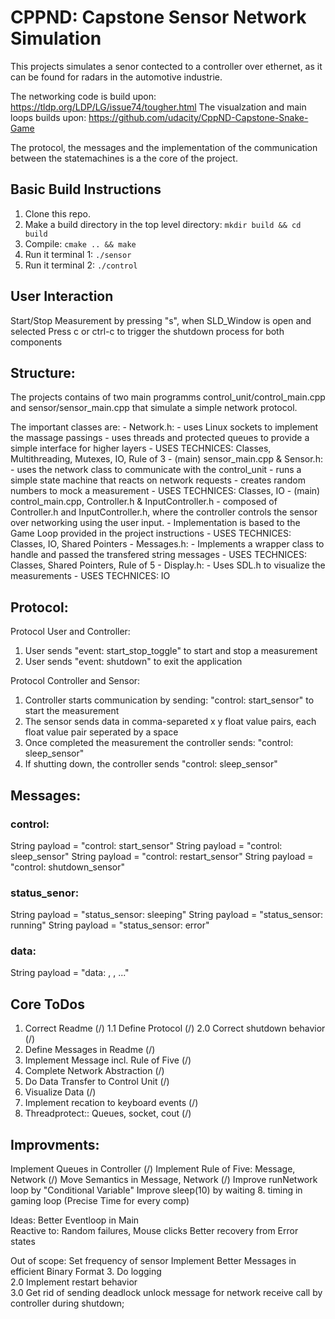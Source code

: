 # CPPND: Capstone Sensor Network Simulation

This projects simulates a senor contected to a controller over ethernet, as it can be found for radars in the automotive industrie.

The networking code is build upon: https://tldp.org/LDP/LG/issue74/tougher.html
The visualzation and main loops builds upon: https://github.com/udacity/CppND-Capstone-Snake-Game

The protocol, the messages and the implementation of the communication between the statemachines is a the core of the project.

## Basic Build Instructions

1. Clone this repo.
2. Make a build directory in the top level directory: `mkdir build && cd build`
3. Compile: `cmake .. && make`
4. Run it terminal 1: `./sensor`
5. Run it terminal 2: `./control`

## User Interaction

Start/Stop Measurement by pressing "s", when SLD_Window is open and selected
Press c or ctrl-c to trigger the shutdown process for both components

## Structure:

The projects contains of two main programms control_unit/control_main.cpp and sensor/sensor_main.cpp that simulate a simple network protocol.

The important classes are:
    - Network.h: 
        - uses Linux sockets to implement the massage passings
        - uses threads and protected queues to provide a simple interface for higher layers
        - USES TECHNICES: Classes, Multithreading, Mutexes, IO, Rule of 3
    - (main) sensor_main.cpp & Sensor.h: 
        - uses the network class to communicate with the control_unit
        - runs a simple state machine that reacts on network requests
        - creates random numbers to mock a measurement
        - USES TECHNICES: Classes, IO
    - (main) control_main.cpp, Controller.h & InputController.h
        - composed of Controller.h and InputController.h, where the controller controls the sensor over networking using the user input.
        - Implementation is based to the Game Loop provided in the project instructions
        - USES TECHNICES: Classes, IO, Shared Pointers
    - Messages.h:
        - Implements a wrapper class to handle and passed the transfered string messages
        - USES TECHNICES: Classes, Shared Pointers, Rule of 5
    - Display.h:
        - Uses SDL.h to visualize the measurements
        - USES TECHNICES: IO


## Protocol:

Protocol User and Controller:
1. User sends "event: start_stop_toggle" to start and stop a measurement
2. User sends "event: shutdown" to exit the application


Protocol Controller and Sensor:
1. Controller starts communication by sending: "control: start_sensor" to start the measurement
2. The sensor sends data in comma-separeted x y float value pairs, each float value pair seperated by a space
3. Once completed the measurement the controller sends: "control: sleep_sensor"
4. If shutting down, the controller sends "control: sleep_sensor"

## Messages:

### control:
String payload = "control: start_sensor"
String payload = "control: sleep_sensor"
String payload = "control: restart_sensor"
String payload = "control: shutdown_sensor"

### status_senor:
String payload = "status_sensor: sleeping"
String payload = "status_sensor: running"
String payload = "status_sensor: error"


### data:
String payload = "data:<float x> <float y>, <float x> <float y>, ..."


## Core ToDos
1. Correct Readme                                          (/)
1.1 Define Protocol                                        (/)
2.0 Correct shutdown behavior                              (/)
2. Define Messages in Readme                               (/)
3. Implement Message incl. Rule of Five                    (/)
4. Complete Network Abstraction                            (/) 
5. Do Data Transfer to Control Unit                        (/)
6. Visualize Data                                          (/)
7. Implement recation to keyboard events                   (/)
8. Threadprotect:: Queues, socket, cout                    (/)
     
## Improvments:
Implement Queues in Controller                              (/)
Implement Rule of Five: Message, Network                    (/)
Move Semantics in Message, Network                          (/)
Improve runNetwork loop by "Conditional Variable"
Improve sleep(10) by waiting
8. timing in gaming loop (Precise Time for every comp)



Ideas:
Better Eventloop in Main                                           
Reactive to: Random failures, Mouse clicks
Better recovery from Error states


Out of scope:
Set frequency of sensor 
Implement Better Messages in efficient Binary Format 
3. Do logging  
2.0 Implement restart behavior  
3.0 Get rid of sending deadlock unlock message for network receive call by controller during shutdown;  

